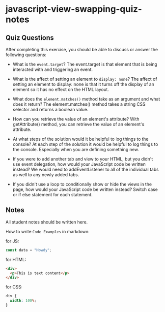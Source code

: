 # javascript-view-swapping-quiz-notes

## Quiz Questions

After completing this exercise, you should be able to discuss or answer the following questions:

- What is the `event.target`?
The event.target is that element that is being interacted with and triggering an event.

- What is the affect of setting an element to `display: none`?
The affect of setting an element to display: none is that it turns off the display of an element so it has no effect on the HTML layout.

- What does the `element.matches()` method take as an argument and what does it return?
The element.matches() method takes a string CSS selector and returns a boolean value.

- How can you retrieve the value of an element's attribute?
With getAttribute() method, you can retrieve the value of an element's attribute.

- At what steps of the solution would it be helpful to log things to the console?
At each step of the solution it would be helpful to log things to the console. Especially when you are defining something new.

- If you were to add another tab and view to your HTML, but you didn't use event delegation, how would your JavaScript code be written instead?
We would need to addEventListener to all of the individual tabs as well to any newly added tabs.

- If you didn't use a loop to conditionally show or hide the views in the page, how would your JavaScript code be written instead?
Switch case or if else statement for each statement.
<!-- Would have to individually check each page to see if it needs to be hidden or not. So the same code will be written out for each tabs we have. -->

## Notes

All student notes should be written here.


How to write `Code Examples` in markdown

for JS:

```javascript
const data = "Howdy";
```

for HTML:

```html
<div>
  <p>This is text content</p>
</div>
```

for CSS:

```css
div {
  width: 100%;
}
```
